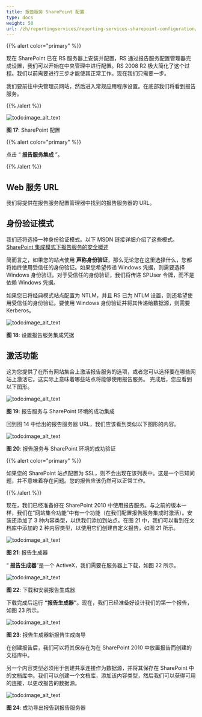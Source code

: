 ```yaml
---
title: 报告服务 SharePoint 配置
type: docs
weight: 50
url: /zh/reportingservices/reporting-services-sharepoint-configuration/
---
```


{{% alert color="primary" %}} 

现在 SharePoint 已在 RS 服务器上安装并配置，RS 通过报告服务配置管理器完成设置，我们可以开始在中央管理中进行配置。RS 2008 R2 极大简化了这个过程。我们以前需要进行三步才能使其正常工作。现在我们只需要一步。

我们要前往中央管理员网站，然后进入常规应用程序设置。在底部我们将看到报告服务。

{{% /alert %}} 

![todo:image_alt_text](reporting-services-sharepoint-configuration_1.png)


**图 17**: SharePoint 配置 

{{% alert color="primary" %}} 

点击 “ **报告服务集成** ”。

{{% /alert %}} 
## **Web 服务 URL**
我们将提供在报告服务配置管理器中找到的报告服务器的 URL。 
## **身份验证模式**
我们还将选择一种身份验证模式。以下 MSDN 链接详细介绍了这些模式。 
[SharePoint 集成模式下报告服务的安全概述](https://docs.microsoft.com/en-us/previous-versions/sql/sql-server-2008-r2/bb283324(v=sql.105)) 

简而言之，如果您的站点使用 **声称身份验证**，那么无论您在这里选择什么，您都将始终使用受信任的身份验证。如果您希望传递 Windows 凭据，则需要选择 Windows 身份验证。对于受信任的身份验证，我们将传递 SPUser 令牌，而不是依赖 Windows 凭据。 

如果您已将经典模式站点配置为 NTLM，并且 RS 已为 NTLM 设置，则还希望使用受信任的身份验证。要使用 Windows 身份验证并将其传递给数据源，则需要 Kerberos。 

![todo:image_alt_text](reporting-services-sharepoint-configuration_2.png)


**图 18**: 设置报告服务集成凭据
## **激活功能**
这为您提供了在所有网站集合上激活报告服务的选项，或者您可以选择要在哪些网站上激活它。这实际上意味着哪些站点将能够使用报告服务。 
完成后，您应看到以下图形。 

![todo:image_alt_text](reporting-services-sharepoint-configuration_3.png)


**图 19**: 报告服务与 SharePoint 环境的成功集成 

回到图 14 中给出的报告服务器 URL，我们应该看到类似以下图形的内容。 

![todo:image_alt_text](reporting-services-sharepoint-configuration_4.png)


**图 20**: 报告服务与 SharePoint 环境的成功验证 

{{% alert color="primary" %}} 

如果您的 SharePoint 站点配置为 SSL，则不会出现在该列表中。这是一个已知问题，并不意味着存在问题。您的报告应该仍然可以正常工作。 

{{% /alert %}} 

现在，我们已经准备好在 SharePoint 2010 中使用报告服务。与之前的版本一样，我们在“网站集合功能”中有一个功能（在我们配置报告服务集成时激活）。安装还添加了 3 种内容类型，以供我们添加到站点。在图 21 中，我们可以看到在文档库中添加的 2 种内容类型，以使用它们创建自定义报告，如图 21 所示。 

![todo:image_alt_text](reporting-services-sharepoint-configuration_5.png)


**图 21**: 报告生成器 

“ **报告生成器**”是一个 ActiveX，我们需要在服务器上下载，如图 22 所示。 

![todo:image_alt_text](reporting-services-sharepoint-configuration_6.png)


**图 22**: 下载和安装报告生成器 

下载完成后运行 **“报告生成器”**。现在，我们已经准备好设计我们的第一个报告，如图 23 所示。 

![todo:image_alt_text](reporting-services-sharepoint-configuration_7.png)

**图 23**: 报告生成器新报告生成向导 

在创建报告后，我们可以将其保存在为在 SharePoint 2010 中放置报告而创建的文档库中。 

另一个内容类型必须用于创建共享连接作为数据源，并将其保存在 SharePoint 中的文档库中。我们可以创建一个文档库，添加该内容类型，然后我们可以获得可用的连接，以更改报告的数据源。 

![todo:image_alt_text](reporting-services-sharepoint-configuration_8.png)


**图 24**: 成功导出报告到报告服务器 